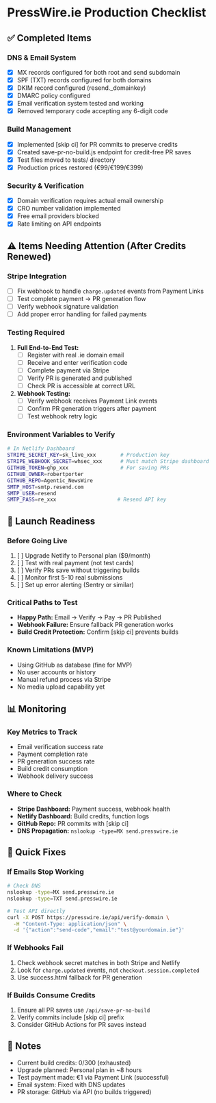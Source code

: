 # PressWire.ie Production Checklist

## ✅ Completed Items

### DNS & Email System
- [x] MX records configured for both root and send subdomain
- [x] SPF (TXT) records configured for both domains
- [x] DKIM record configured (resend._domainkey)
- [x] DMARC policy configured
- [x] Email verification system tested and working
- [x] Removed temporary code accepting any 6-digit code

### Build Management
- [x] Implemented [skip ci] for PR commits to preserve credits
- [x] Created save-pr-no-build.js endpoint for credit-free PR saves
- [x] Test files moved to tests/ directory
- [x] Production prices restored (€99/€199/€399)

### Security & Verification
- [x] Domain verification requires actual email ownership
- [x] CRO number validation implemented
- [x] Free email providers blocked
- [x] Rate limiting on API endpoints

## ⚠️ Items Needing Attention (After Credits Renewed)

### Stripe Integration
- [ ] Fix webhook to handle `charge.updated` events from Payment Links
- [ ] Test complete payment → PR generation flow
- [ ] Verify webhook signature validation
- [ ] Add proper error handling for failed payments

### Testing Required
1. **Full End-to-End Test:**
   - [ ] Register with real .ie domain email
   - [ ] Receive and enter verification code
   - [ ] Complete payment via Stripe
   - [ ] Verify PR is generated and published
   - [ ] Check PR is accessible at correct URL

2. **Webhook Testing:**
   - [ ] Verify webhook receives Payment Link events
   - [ ] Confirm PR generation triggers after payment
   - [ ] Test webhook retry logic

### Environment Variables to Verify
```bash
# In Netlify Dashboard
STRIPE_SECRET_KEY=sk_live_xxx        # Production key
STRIPE_WEBHOOK_SECRET=whsec_xxx      # Must match Stripe dashboard
GITHUB_TOKEN=ghp_xxx                 # For saving PRs
GITHUB_OWNER=robertporter
GITHUB_REPO=Agentic_NewsWire
SMTP_HOST=smtp.resend.com
SMTP_USER=resend
SMTP_PASS=re_xxx                    # Resend API key
```

## 🚀 Launch Readiness

### Before Going Live
1. [ ] Upgrade Netlify to Personal plan ($9/month)
2. [ ] Test with real payment (not test cards)
3. [ ] Verify PRs save without triggering builds
4. [ ] Monitor first 5-10 real submissions
5. [ ] Set up error alerting (Sentry or similar)

### Critical Paths to Test
- **Happy Path:** Email → Verify → Pay → PR Published
- **Webhook Failure:** Ensure fallback PR generation works
- **Build Credit Protection:** Confirm [skip ci] prevents builds

### Known Limitations (MVP)
- Using GitHub as database (fine for MVP)
- No user accounts or history
- Manual refund process via Stripe
- No media upload capability yet

## 📊 Monitoring

### Key Metrics to Track
- Email verification success rate
- Payment completion rate
- PR generation success rate
- Build credit consumption
- Webhook delivery success

### Where to Check
- **Stripe Dashboard:** Payment success, webhook health
- **Netlify Dashboard:** Build credits, function logs
- **GitHub Repo:** PR commits with [skip ci]
- **DNS Propagation:** `nslookup -type=MX send.presswire.ie`

## 🔧 Quick Fixes

### If Emails Stop Working
```bash
# Check DNS
nslookup -type=MX send.presswire.ie
nslookup -type=TXT send.presswire.ie

# Test API directly
curl -X POST https://presswire.ie/api/verify-domain \
  -H "Content-Type: application/json" \
  -d '{"action":"send-code","email":"test@yourdomain.ie"}'
```

### If Webhooks Fail
1. Check webhook secret matches in both Stripe and Netlify
2. Look for `charge.updated` events, not `checkout.session.completed`
3. Use success.html fallback for PR generation

### If Builds Consume Credits
1. Ensure all PR saves use `/api/save-pr-no-build`
2. Verify commits include [skip ci] prefix
3. Consider GitHub Actions for PR saves instead

## 📝 Notes

- Current build credits: 0/300 (exhausted)
- Upgrade planned: Personal plan in ~8 hours
- Test payment made: €1 via Payment Link (successful)
- Email system: Fixed with DNS updates
- PR storage: GitHub via API (no builds triggered)